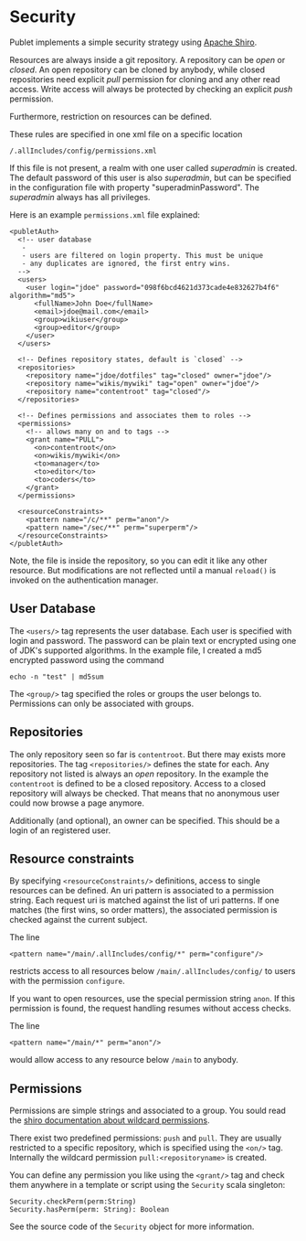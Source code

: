 # Security

Publet implements a simple security strategy using [Apache Shiro](http://shiro.apache.org).

Resources are always inside a git repository. A repository can be _open_ or _closed_. An
open repository can be cloned by anybody, while closed repositories need explicit _pull_
permission for cloning and any other read access. Write access will always be protected by
checking an explicit _push_ permission.

Furthermore, restriction on resources can be defined.

These rules are specified in one xml file on a specific location

    /.allIncludes/config/permissions.xml

If this file is not present, a realm with one user called _superadmin_ is created. The
default password of this user is also _superadmin_, but can be specified in the
configuration file with property "superadminPassword". The _superadmin_ always has
all privileges.

Here is an example `permissions.xml` file explained:

    <publetAuth>
      <!-- user database
       -
       - users are filtered on login property. This must be unique
       - any duplicates are ignored, the first entry wins.
      -->
      <users>
        <user login="jdoe" password="098f6bcd4621d373cade4e832627b4f6" algorithm="md5">
          <fullName>John Doe</fullName>
          <email>jdoe@mail.com</email>
          <group>wikiuser</group>
          <group>editor</group>
        </user>
      </users>

      <!-- Defines repository states, default is `closed` -->
      <repositories>
        <repository name="jdoe/dotfiles" tag="closed" owner="jdoe"/>
        <repository name="wikis/mywiki" tag="open" owner="jdoe"/>
        <repository name="contentroot" tag="closed"/>
      </repositories>

      <!-- Defines permissions and associates them to roles -->
      <permissions>
        <!-- allows many on and to tags -->
        <grant name="PULL">
          <on>contentroot</on>
          <on>wikis/mywiki</on>
          <to>manager</to>
          <to>editor</to>
          <to>coders</to>
        </grant>
      </permissions>

      <resourceConstraints>
        <pattern name="/c/**" perm="anon"/>
        <pattern name="/sec/**" perm="superperm"/>
      </resourceConstraints>
    </publetAuth>

Note, the file is inside the repository, so you can edit it like any
other resource. But modifications are not reflected until a manual
`reload()` is invoked on the authentication manager.

## User Database

The `<users/>` tag represents the user database. Each user is specified with
login and password. The password can be plain text or encrypted using one of
JDK's supported algorithms. In the example file, I created a md5 encrypted
password using the command

    echo -n "test" | md5sum

The `<group/>` tag specified the roles or groups the user belongs to. Permissions
can only be associated with groups.

## Repositories

The only repository seen so far is `contentroot`. But there may exists more
repositories. The tag `<repositories/>` defines the state for each. Any
repository not listed is always an _open_ repository. In the example the
`contentroot` is defined to be a closed repository. Access to a closed repository
will always be checked. That means that no anonymous user could now browse
a page anymore.

Additionally (and optional), an owner can be specified. This should be a
login of an registered user.

## Resource constraints

By specifying `<resourceConstraints/>` definitions, access to single resources can
be defined. An uri pattern is associated to a permission string. Each request
uri is matched against the list of uri patterns. If one matches (the first wins,
so order matters), the associated permission is checked against the current
subject.

The line

    <pattern name="/main/.allIncludes/config/*" perm="configure"/>

restricts access to all resources below `/main/.allIncludes/config/` to users
with the permission `configure`.

If you want to open resources, use the special permission string `anon`. If
this permission is found, the request handling resumes without access checks.

The line

    <pattern name="/main/*" perm="anon"/>

would allow access to any resource below `/main` to anybody.

## Permissions

Permissions are simple strings and associated to a group. You sould read
the [shiro documentation about wildcard permissions](http://shiro.apache.org/permissions.html).

There exist two predefined permissions: `push` and `pull`. They are usually
restricted to a specific repository, which is specified using the `<on/>`
tag. Internally the wildcard permission `pull:<repositoryname>` is created.

You can define any permission you like using the `<grant/>` tag and check them
anywhere in a template or script using the `Security` scala singleton:

    Security.checkPerm(perm:String)
    Security.hasPerm(perm: String): Boolean

See the source code of the `Security` object for more information.
